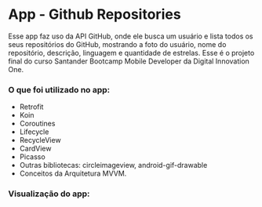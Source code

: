 # App - Github Repositories
 
 Esse app faz uso da API GitHub, onde ele busca um usuário e lista todos os seus repositórios do GitHub, mostrando a foto do usuário, nome do repositório, descrição, linguagem e quantidade de estrelas. Esse é o projeto final do curso Santander Bootcamp Mobile Developer da Digital Innovation One.
 
 ### O que foi utilizado no app:
 
  - Retrofit
  - Koin
  - Coroutines
  - Lifecycle
  - RecycleView
  - CardView
  - Picasso
  - Outras bibliotecas: circleimageview, android-gif-drawable
  - Conceitos da Arquitetura MVVM.
  
### Visualização do app:


<div style="width:100%;height:0;padding-bottom:67%;position:relative;"><iframe src="blob:https://web.whatsapp.com/b66fc929-ec3f-4273-9fcd-4a4ac5842ec1" width="100%" height="100%" style="position:absolute" frameBorder="0" class="giphy-embed" allowFullScreen></iframe></div>

